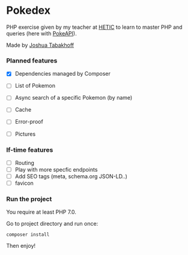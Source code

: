 # Pokedex

PHP exercise given by my teacher at [HETIC](https://hetic.net) to learn to master PHP and queries (here with [PokeAPI](https://pokeapi.co)).

Made by [Joshua Tabakhoff](https://twitter.com/joshtab_)

### Planned features

- [x] Dependencies managed by Composer
- [ ] List of Pokemon
- [ ] Async search of a specific Pokemon (by name)
- [ ] Cache
- [ ] Error-proof
- [ ] Pictures


### If-time features

- [ ] Routing
- [ ] Play with more specfic endpoints
- [ ] Add SEO tags (meta, schema.org JSON-LD..)
- [ ] favicon

### Run the project

You require at least PHP 7.0.

Go to project directory and run once:

```composer install```

Then enjoy!
